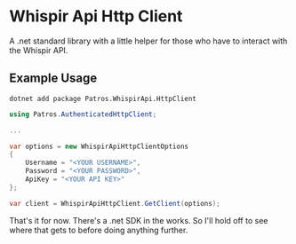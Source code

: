 Whispir Api Http Client
=======================

A .net standard library with a little helper for those who have to interact
with the Whispir API.

Example Usage
-------------

```
dotnet add package Patros.WhispirApi.HttpClient
```

```csharp
using Patros.AuthenticatedHttpClient;

...

var options = new WhispirApiHttpClientOptions
{
    Username = "<YOUR USERNAME>",
    Password = "<YOUR PASSWORD>",
    ApiKey = "<YOUR API KEY>"
};

var client = WhispirApiHttpClient.GetClient(options);

```

That's it for now. There's a .net SDK in the works. So I'll hold off to see
where that gets to before doing anything further.